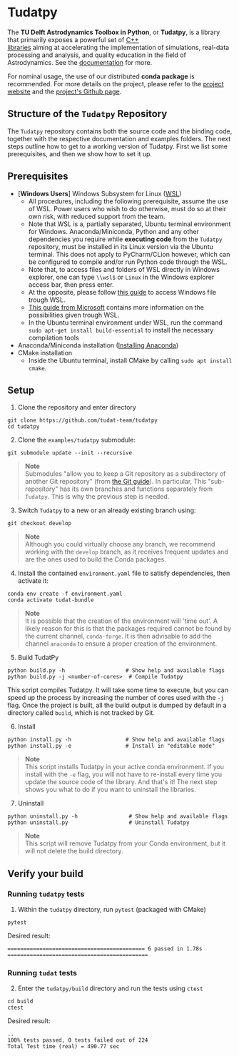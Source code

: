 # Tudatpy

The **TU Delft Astrodynamics Toolbox in Python**, or **Tudatpy**, is a library that primarily exposes a powerful set of [C++  
libraries](https://tudat.tudelft.nl/) aiming at accelerating the implementation of simulations, real-data processing and analysis, and quality education in the field of Astrodynamics.
See the [documentation](https://tudat-space.readthedocs.io) for more.

For nominal usage, the use of our distributed **conda package** is recommended. For more details on the project, please refer to the [project website](https://docs.tudat.space/en/latest/) and the [project's Github page](https://github.com/tudat-team).

## Structure of the `Tudatpy` Repository

The `Tudatpy` repository contains both the source code and the binding code, together with the respective documentation and examples folders.
The next steps outline how to get to a working version of Tudatpy. First we list some prerequisites, and then we show how to set it up.

## Prerequisites

- [**Windows Users**] Windows Subsystem for Linux ([WSL](https://docs.microsoft.com/en-us/windows/wsl/install))
  - All procedures, including the following prerequisite, assume the use of WSL. Power users who wish to do otherwise,
    must do so at their own risk, with reduced support from the team.
  - Note that WSL is a, partially separated, Ubuntu terminal environment for Windows. Anaconda/Miniconda, Python and any other dependencies you require while **executing code** from the `Tudatpy` repository, must be installed in its Linux version via the Ubuntu terminal. This does not apply to PyCharm/CLion however, which can be configured to compile and/or run Python code through the WSL.
  - Note that, to access files and folders of WSL directly in Windows explorer, one can type `\\wsl$` or `Linux` in the Windows explorer access bar, then press enter.
  - At the opposite, please follow [this guide](https://docs.microsoft.com/en-us/windows/wsl/wsl2-mount-disk) to access Windows file trough WSL.
  - [This guide from Microsoft](https://docs.microsoft.com/en-us/windows/wsl/setup/environment) contains more information on the possibilities given trough WSL.
  - In the Ubuntu terminal environment under WSL, run the command `sudo apt-get install build-essential` to install the necessary compilation tools
- Anaconda/Miniconda installation ([Installing Anaconda](https://tudat-space.readthedocs.io/en/latest/_src_first_steps/tudat_py.html#installing-anaconda))
- CMake installation
  - Inside the Ubuntu terminal, install CMake by calling `sudo apt install cmake`.

## Setup

1. Clone the repository and enter directory

````
git clone https://github.com/tudat-team/tudatpy
cd tudatpy
````

2. Clone the `examples/tudatpy` submodule:

````
git submodule update --init --recursive
````

> **Note** \
> Submodules "allow you to keep a Git repository as a subdirectory of
> another Git repository" (from [the Git guide](https://git-scm.com/book/en/v2/Git-Tools-Submodules)). In particular,
> This "sub-repository" has its own branches and functions separately from `Tudatpy`. This is why the previous step is needed.

3. Switch `Tudatpy` to a new or an already existing branch using:

````
git checkout develop
````

> **Note**\
> Although you could virtually choose any branch, we recommend working with the `develop` branch, as it receives frequent updates and are the ones used to build the Conda packages.

4. Install the contained `environment.yaml` file to satisfy dependencies, then activate it:

````
conda env create -f environment.yaml
conda activate tudat-bundle
````

> **Note**\
It is possible that the creation of the environment will 'time out'. A likely reason for this is that the packages required cannot be found by the current channel, `conda-forge`. It is then advisable to add the channel `anaconda` to ensure a proper creation of the environment.
>

5. Build TudatPy

```
python build.py -h                   # Show help and available flags
python build.py -j <number-of-cores>  # Compile Tudatpy
```
This script compiles Tudatpy. It will take some time to execute, but you can speed up the process by increasing the number of cores used with the `-j` flag.
Once the project is built, all the build output is dumped by default in a directory called `build`, which is not tracked by Git.

6. Install

```
python install.py -h                 # Show help and available flags
python install.py -e                 # Install in "editable mode"
```

> **Note**\
> This script installs Tudatpy in your active conda environment. If you install with the `-e` flag, you will not have to re-install every time you update the source code of the library.
> And that's it! The next step shows you what to do if you want to uninstall the libraries.

7. Uninstall

```
python uninstall.py -h                # Show help and available flags
python uninstall.py                   # Uninstall Tudatpy
```
> **Note**\
> This script will remove Tudatpy from your Conda environment, but it will not delete the build directory.
>
>
## Verify your build

### Running `tudatpy` tests

1. Within the `tudatpy` directory, run `pytest`  (packaged with CMake)

````
pytest
````
Desired result:
````
=========================================== 6 passed in 1.78s ============================================
````
### Running `tudat` tests

2. Enter the `tudatpy/build` directory and run the tests using `ctest`
````
cd build
ctest
````

Desired result:
````
..
100% tests passed, 0 tests failed out of 224
Total Test time (real) = 490.77 sec
````